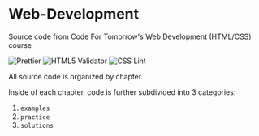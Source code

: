 # Web-Development
Source code from Code For Tomorrow's Web Development (HTML/CSS) course

![Prettier](https://github.com/code-for-tomorrow/web-development/workflows/Prettier/badge.svg)
![HTML5 Validator](https://github.com/code-for-tomorrow/web-development/workflows/HTML5%20Validator/badge.svg)
![CSS Lint](https://github.com/code-for-tomorrow/web-development/workflows/CSS%20Lint/badge.svg)

All source code is organized by chapter.

Inside of each chapter, code is further subdivided into 3 categories:
1. `examples`
2. `practice`
3. `solutions`
